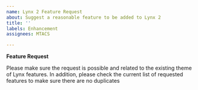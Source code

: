 ```yaml
---
name: Lynx 2 Feature Request
about: Suggest a reasonable feature to be added to Lynx 2
title: ''
labels: Enhancement
assignees: MTACS

---
```


**Feature Request**

Please make sure the request is possible and related to the existing theme of Lynx features. In addition, please check the current list of requested features to make sure there are no duplicates
